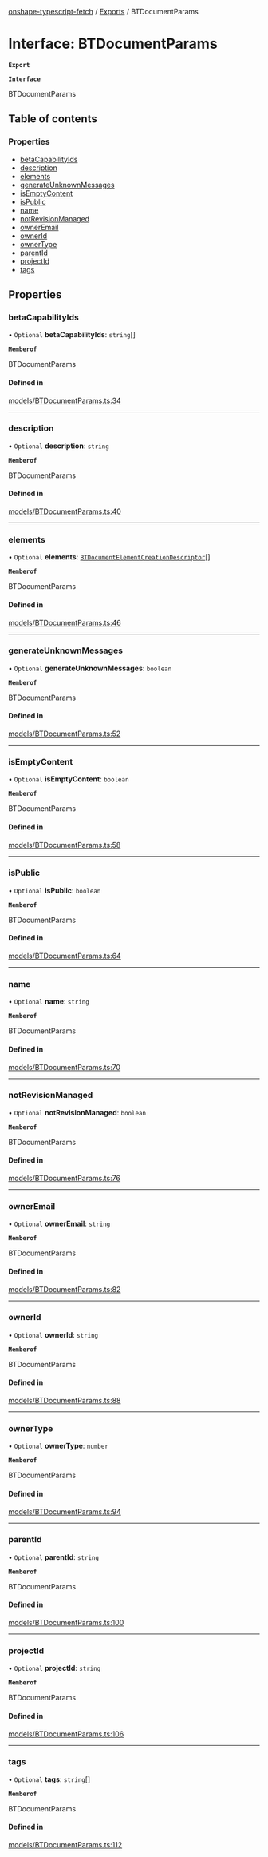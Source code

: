 [onshape-typescript-fetch](../README.md) / [Exports](../modules.md) / BTDocumentParams

# Interface: BTDocumentParams

**`Export`**

**`Interface`**

BTDocumentParams

## Table of contents

### Properties

- [betaCapabilityIds](BTDocumentParams.md#betacapabilityids)
- [description](BTDocumentParams.md#description)
- [elements](BTDocumentParams.md#elements)
- [generateUnknownMessages](BTDocumentParams.md#generateunknownmessages)
- [isEmptyContent](BTDocumentParams.md#isemptycontent)
- [isPublic](BTDocumentParams.md#ispublic)
- [name](BTDocumentParams.md#name)
- [notRevisionManaged](BTDocumentParams.md#notrevisionmanaged)
- [ownerEmail](BTDocumentParams.md#owneremail)
- [ownerId](BTDocumentParams.md#ownerid)
- [ownerType](BTDocumentParams.md#ownertype)
- [parentId](BTDocumentParams.md#parentid)
- [projectId](BTDocumentParams.md#projectid)
- [tags](BTDocumentParams.md#tags)

## Properties

### betaCapabilityIds

• `Optional` **betaCapabilityIds**: `string`[]

**`Memberof`**

BTDocumentParams

#### Defined in

[models/BTDocumentParams.ts:34](https://github.com/toebes/onshape-typescript-fetch/blob/3e11ae1/models/BTDocumentParams.ts#L34)

___

### description

• `Optional` **description**: `string`

**`Memberof`**

BTDocumentParams

#### Defined in

[models/BTDocumentParams.ts:40](https://github.com/toebes/onshape-typescript-fetch/blob/3e11ae1/models/BTDocumentParams.ts#L40)

___

### elements

• `Optional` **elements**: [`BTDocumentElementCreationDescriptor`](BTDocumentElementCreationDescriptor.md)[]

**`Memberof`**

BTDocumentParams

#### Defined in

[models/BTDocumentParams.ts:46](https://github.com/toebes/onshape-typescript-fetch/blob/3e11ae1/models/BTDocumentParams.ts#L46)

___

### generateUnknownMessages

• `Optional` **generateUnknownMessages**: `boolean`

**`Memberof`**

BTDocumentParams

#### Defined in

[models/BTDocumentParams.ts:52](https://github.com/toebes/onshape-typescript-fetch/blob/3e11ae1/models/BTDocumentParams.ts#L52)

___

### isEmptyContent

• `Optional` **isEmptyContent**: `boolean`

**`Memberof`**

BTDocumentParams

#### Defined in

[models/BTDocumentParams.ts:58](https://github.com/toebes/onshape-typescript-fetch/blob/3e11ae1/models/BTDocumentParams.ts#L58)

___

### isPublic

• `Optional` **isPublic**: `boolean`

**`Memberof`**

BTDocumentParams

#### Defined in

[models/BTDocumentParams.ts:64](https://github.com/toebes/onshape-typescript-fetch/blob/3e11ae1/models/BTDocumentParams.ts#L64)

___

### name

• `Optional` **name**: `string`

**`Memberof`**

BTDocumentParams

#### Defined in

[models/BTDocumentParams.ts:70](https://github.com/toebes/onshape-typescript-fetch/blob/3e11ae1/models/BTDocumentParams.ts#L70)

___

### notRevisionManaged

• `Optional` **notRevisionManaged**: `boolean`

**`Memberof`**

BTDocumentParams

#### Defined in

[models/BTDocumentParams.ts:76](https://github.com/toebes/onshape-typescript-fetch/blob/3e11ae1/models/BTDocumentParams.ts#L76)

___

### ownerEmail

• `Optional` **ownerEmail**: `string`

**`Memberof`**

BTDocumentParams

#### Defined in

[models/BTDocumentParams.ts:82](https://github.com/toebes/onshape-typescript-fetch/blob/3e11ae1/models/BTDocumentParams.ts#L82)

___

### ownerId

• `Optional` **ownerId**: `string`

**`Memberof`**

BTDocumentParams

#### Defined in

[models/BTDocumentParams.ts:88](https://github.com/toebes/onshape-typescript-fetch/blob/3e11ae1/models/BTDocumentParams.ts#L88)

___

### ownerType

• `Optional` **ownerType**: `number`

**`Memberof`**

BTDocumentParams

#### Defined in

[models/BTDocumentParams.ts:94](https://github.com/toebes/onshape-typescript-fetch/blob/3e11ae1/models/BTDocumentParams.ts#L94)

___

### parentId

• `Optional` **parentId**: `string`

**`Memberof`**

BTDocumentParams

#### Defined in

[models/BTDocumentParams.ts:100](https://github.com/toebes/onshape-typescript-fetch/blob/3e11ae1/models/BTDocumentParams.ts#L100)

___

### projectId

• `Optional` **projectId**: `string`

**`Memberof`**

BTDocumentParams

#### Defined in

[models/BTDocumentParams.ts:106](https://github.com/toebes/onshape-typescript-fetch/blob/3e11ae1/models/BTDocumentParams.ts#L106)

___

### tags

• `Optional` **tags**: `string`[]

**`Memberof`**

BTDocumentParams

#### Defined in

[models/BTDocumentParams.ts:112](https://github.com/toebes/onshape-typescript-fetch/blob/3e11ae1/models/BTDocumentParams.ts#L112)

